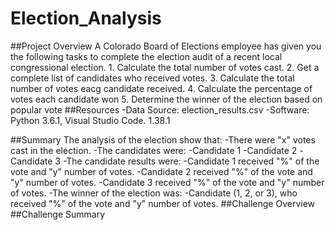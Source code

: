 # Election_Analysis
##Project Overview
A Colorado Board of Elections employee has given you the following tasks to complete the election audit of a recent local congressional election. 
    1. Calculate the total number of votes cast.
    2. Get a complete list of candidates who received votes.
    3. Calculate the total number of votes eacg candidate received.
    4. Calculate the percentage of votes each candidate won
    5. Determine the winner of the election based on popular vote
##Resources
-Data Source: election_results.csv
-Software: Python 3.6.1, Visual Studio Code. 1.38.1

##Summary
The analysis of the election show that:
-There were "x" votes cast in the election.
-The candidates were:
    -Candidate 1
    -Candidate 2
    -Candidate 3
-The candidate results were:
    -Candidate 1 received "%" of the vote and "y" number of votes.
    -Candidate 2 received "%" of the vote and "y" number of votes.
    -Candidate 3 received "%" of the vote and "y" number of votes.
-The winner of the election was:
    -Candidate (1, 2, or 3), who received "%" of the vote and "y" number of votes.
##Challenge Overview
##Challenge Summary